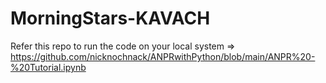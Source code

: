 # MorningStars-KAVACH
Refer this repo to run the code on your local system => https://github.com/nicknochnack/ANPRwithPython/blob/main/ANPR%20-%20Tutorial.ipynb
